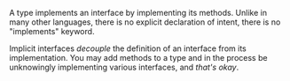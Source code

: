 A type implements an interface by implementing its methods. Unlike in many other languages, there is no explicit declaration of intent, there is no "implements" keyword.

Implicit interfaces _decouple_ the definition of an interface from its implementation. You may add methods to a type and in the process be unknowingly implementing various interfaces, and _that's okay_.